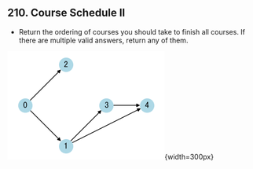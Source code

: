 ## 210. Course Schedule II

-   Return the ordering of courses you should take to finish all courses. If there are multiple valid answers, return any of them.

![0207](../assets/0207.png){width=300px}
